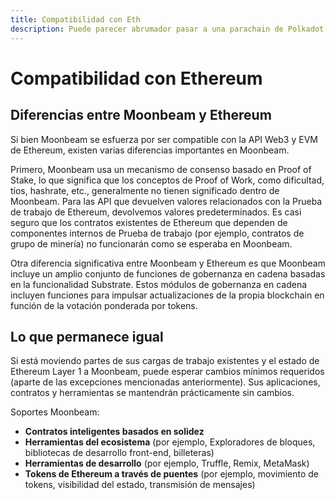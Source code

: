 ```yaml
---
title: Compatibilidad con Eth
description: Puede parecer abrumador pasar a una parachain de Polkadot si estás acostumbrado a Ethereum. Esto es lo que puede esperar cuando utilice Moonbeam por primera vez.
---
```


# Compatibilidad con Ethereum

## Diferencias entre Moonbeam y Ethereum

Si bien Moonbeam se esfuerza por ser compatible con la API Web3 y EVM de Ethereum, existen varias diferencias importantes en Moonbeam.

Primero, Moonbeam usa un mecanismo de consenso basado en Proof of Stake, lo que significa que los conceptos de Proof of Work, como dificultad, tíos, hashrate, etc., generalmente no tienen significado dentro de Moonbeam. Para las API que devuelven valores relacionados con la Prueba de trabajo de Ethereum, devolvemos valores predeterminados. Es casi seguro que los contratos existentes de Ethereum que dependen de componentes internos de Prueba de trabajo (por ejemplo, contratos de grupo de minería) no funcionarán como se esperaba en Moonbeam.

Otra diferencia significativa entre Moonbeam y Ethereum es que Moonbeam incluye un amplio conjunto de funciones de gobernanza en cadena basadas en la funcionalidad Substrate. Estos módulos de gobernanza en cadena incluyen funciones para impulsar actualizaciones de la propia blockchain en función de la votación ponderada por tokens.

## Lo que permanece igual

Si está moviendo partes de sus cargas de trabajo existentes y el estado de Ethereum Layer 1 a Moonbeam, puede esperar cambios mínimos requeridos (aparte de las excepciones mencionadas anteriormente). Sus aplicaciones, contratos y herramientas se mantendrán prácticamente sin cambios.

Soportes Moonbeam:

 - **Contratos inteligentes basados en solidez**
 - **Herramientas del ecosistema** (por ejemplo, Exploradores de bloques, bibliotecas de desarrollo front-end, billeteras)
 - **Herramientas de desarrollo** (por ejemplo, Truffle, Remix, MetaMask)
 - **Tokens de Ethereum a través de puentes** (por ejemplo, movimiento de tokens, visibilidad del estado, transmisión de mensajes)
